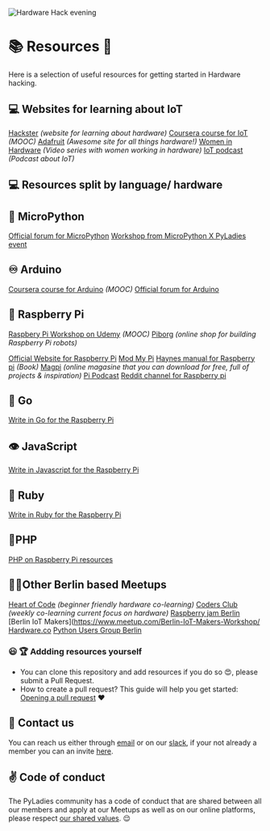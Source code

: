
![Hardware Hack evening](/https://github.com/PyLadiesBerlin/resources/blob/master/workshops/22_Hardware_hack_evening/hardware-hackevening.png)

# 📚 Resources 🤖

Here is a selection of useful resources for getting started in Hardware hacking.

## :computer: Websites for learning about IoT
[Hackster](https://www.hackster.io/) *(website for learning about hardware)*
[Coursera course for IoT](https://www.coursera.org/specializations/iot) *(MOOC)*
[Adafruit](https://www.adafruit.com/) *(Awesome site for all things hardware!)*
[Women in Hardware](https://www.youtube.com/watch?v=Idv8r_f8x_k) *(Video series with women working in hardware)*
[IoT podcast](https://iotpodcast.com/) *(Podcast about IoT)*

## :computer: Resources split by language/ hardware
## 🐍 MicroPython
[Official forum for MicroPython](https://forum.micropython.org/viewtopic.php?t=76)
[Workshop from MicroPython X PyLadies event](https://github.com/tine3700/micropython/tree/master/docs/pyboard/tutorial)

## ♾️ Arduino
[Coursera course for Arduino](https://www.coursera.org/learn/arduino) *(MOOC)*
[Official forum for Arduino](http://forum.arduino.cc/)

## 🍓 Raspberry Pi
[Raspbery Pi Workshop on Udemy](https://www.udemy.com/raspberry-pi-workshop-become-a-coder-maker-inventor/) *(MOOC)*
[Piborg](https://www.piborg.org/) *(online shop for building Raspberry Pi robots)*

[Official Website for Raspberry Pi](https://www.raspberrypi.org/resources/learn/)
[Mod My Pi](https://www.modmypi.com/)
[Haynes manual for Raspberry pi](https://www.amazon.com/dp/0857332953) *(Book)*
[Magpi](https://www.raspberrypi.org/magpi/) *(online magasine that you can download for free, full of projects & inspiration)*
[Pi Podcast](https://thepipodcast.com/)
[Reddit channel for Raspberry pi](https://www.reddit.com/r/raspberry_pi/)

## 🐹 Go
[Write in Go for the Raspberry Pi](https://gobot.io/documentation/getting-started/)

## 👁️ JavaScript
[Write in Javascript for the Raspberry Pi](https://cylonjs.com/)

## 💎 Ruby
[Write in Ruby for the Raspberry Pi](http://artoo.io/)

 ## 🐘PHP
[PHP on Raspberry Pi resources](https://github.com/PiPHP/Resources)

 
## 👩‍💻Other Berlin based Meetups
[Heart of Code](http://heartofcode.org/) *(beginner friendly hardware co-learning)*
[Coders Club](https://www.facebook.com/groups/1968788209862149/?multi_permalinks=2151482021592766&notif_id=1535578255867282&notif_t=group_activity) *(weekly co-learning current focus on hardware)*
[Raspberry jam Berlin](http://raspberryjamberlin.de/)
[Berlin IoT Makers](https://www.meetup.com/Berlin-IoT-Makers-Workshop/
[Hardware.co](https://www.meetup.com/hardwaredotco/)
[Python Users Group Berlin](https://www.meetup.com/Python-Users-Berlin-PUB/)


### :smiley: :trophy: Addding resources yourself
- You can clone this repository and add resources if you do so :heart_eyes:, please submit a Pull
Request.
- How to create a pull request? This guide will help you get started: [Opening a pull request](https://opensource.guide/how-to-contribute/#opening-a-pull-request) :heart:


## :satellite: Contact us
You can reach us either through [email](berlinpyladies@gmail.com) or on our [slack](https://pyladies-berlin.slack.com), if your not already a member you can an invite [here](https://pyladies-berlin.herokuapp.com/).




## :v: Code of conduct

The PyLadies community has a code of conduct that are shared between all our members and apply at our Meetups as well as on our online platforms, please respect [our shared values](http://www.pyladies.com/CodeOfConduct/). :relieved:

